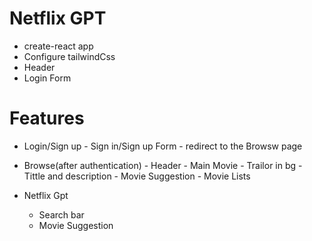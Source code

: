 
# Netflix GPT
- create-react app
- Configure tailwindCss
- Header
- Login Form

# Features
- Login/Sign up 
      - Sign in/Sign up Form
      - redirect to the Browsw page
- Browse(after authentication)
      - Header
      - Main Movie
           - Trailor in bg
           - Tittle and description
           - Movie Suggestion
                - Movie Lists

- Netflix Gpt
     - Search bar
     - Movie Suggestion
